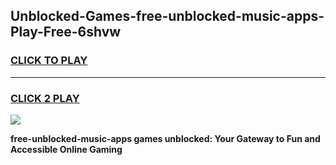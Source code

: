
## Unblocked-Games-free-unblocked-music-apps-Play-Free-6shvw
<h3>
<a href="https://premium76.site?title=free-unblocked-music-apps&ref=18A1">CLICK TO PLAY</a></h3>
<hr>

<h3>
<a href="https://premium76.site?title=free-unblocked-music-apps&ref=18A1">CLICK 2 PLAY</a>
  
</h3>

<a href="https://premium76.site?title=free-unblocked-music-apps&ref=18A1"><img src="https://clearcache.store/games.png"></a>


**free-unblocked-music-apps games unblocked: Your Gateway to Fun and Accessible Online Gaming**
